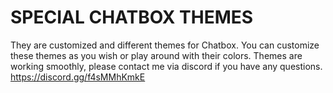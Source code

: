 # SPECIAL CHATBOX THEMES
They are customized and different themes for Chatbox.
You can customize these themes as you wish or play around with their colors.
Themes are working smoothly, please contact me via discord if you have any questions. https://discord.gg/f4sMMhKmkE
